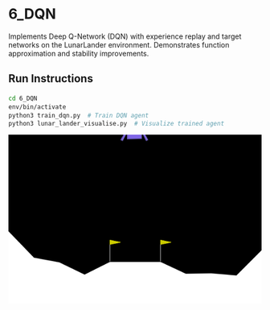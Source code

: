 # 6_DQN

Implements Deep Q-Network (DQN) with experience replay and target networks on the LunarLander environment.
Demonstrates function approximation and stability improvements.

## Run Instructions

```bash
cd 6_DQN
env/bin/activate
python3 train_dqn.py  # Train DQN agent
python3 lunar_lander_visualise.py  # Visualize trained agent
```

![Lunar Lander](../pre_gifs/lunar_lander.gif)